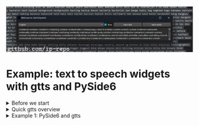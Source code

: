 
<img src="output.jpg" ></omg>

# Example: text to speech widgets with gtts and PySide6

<details><summary>Before we start</summary>

First we need to install to python libraries: PySide6 and gtts.
```
#python 3.12
git clone https://github.com/ip-repo/guides.git
cd example-tts-pyside6
python -m venv ttsv
ttsv\Scripts\activate
pip install PySide6 #6.6.2
pip install gtts #2.5.1
```

</details>

<details><summary>Quick gtts overview</summary>

Basic usage
```
#convert txt file to audio
gtts-cli "Hello world" --output hello-world.mp3
#convert txt file to slower audio
gtts-cli "Slow speech" --slow --output hello-world.mp3
gtts-cli -f text.txt --output text-as-speech.mp3
#convert txt file to audio with other supported language
gtts-cli -f text.txt -l fr --output french-speech.mp3 
#convert to other supported language
gtts-cli "Bonjour mounde" -l fr --output french.mp3
#list supported languages
gtts-cli --all
#help
gtts-cli --help
```
String to speech 
```python
from gtts import gTTS
mytext = "Bonjour monde"
language = "fr"
myobj = gTTS(text=mytext, lang=language, slow=False)
myobj.save("french.mp3")

```
Text file to speech mp3
```python
from gtts import gTTS
with open("textfile.txt", "r") as f:
    mytext = f.read()
language = "vi"
myobj = gTTS(text=mytext, lang=language, slow=False)
myobj.save("vietnamese.mp3")

```
</details>
<details><summary>Example 1: PySide6 and gtts</summary>
Lets start by importing the necessary objects and creating a class for our widget.

```python
import gtts
import gtts.lang
from PySide6.QtTextToSpeech import QTextToSpeech
from PySide6.QtWidgets import (QApplication,QStyleFactory, QWidget,QFileDialog, QHBoxLayout,QVBoxLayout, 
								QTextEdit, QPushButton, QComboBox,QCheckBox)
from PySide6.QtGui import QIcon
import time
import subprocess

class TextToSpeechWidget(QWidget):
	def __init__(self, *args, **kargs) -> None:
		super().__init__(*args, **kargs)
        self.init_objects()
		self.init_ui()
		self.init_signals()

```
Next we will create a method to init the ui.

```python
    def init_ui(self):
        self.setWindowTitle("Welcome to TextToSpeech")
        self.setWindowIcon(QIcon("logo.png"))
		self.setGeometry(0,0, 600,400)
		controls_layout = QHBoxLayout()
		controls_layout.setSpacing(2)
        #select language 
		self.lang_box = QComboBox()
		self.lang_box.addItems(self.reverse_lang_dict.keys())
        #save text
		self.save_text_btn =QPushButton("save text")
        #save speech
		self.save_speech_btn = QPushButton("save audio")
        #set slow speech
		self.slow = QCheckBox("slow")
		controls_layout.addWidget(self.lang_box, 3)
		controls_layout.addWidget(self.slow,1//4)
		controls_layout.addWidget(self.save_text_btn, 1)
		controls_layout.addWidget(self.save_speech_btn, 1)
		main_layout = QVBoxLayout()
        #text container
		self.text_edit = QTextEdit()
		main_layout.addLayout(controls_layout,1)
		main_layout.addWidget(self.text_edit, 10)
		self.setLayout(main_layout)

```
Now can create a text object or a language dictionary
```python
    def init_objects(self):
        #this number is the maximum characters that will be processed from text edit widget
		self.text_max_len = 5000
        #languages dictionary for combo box and gtts
		self.lang_dict = gtts.lang.tts_langs()
		self.reverse_lang_dict = {}
		for key in self.lang_dict.keys():
			self.reverse_lang_dict[self.lang_dict[key]] = key
        #file handler
		self.file_dialog = QFileDialog()
```
We have created qt object that has signals and this will help us react to user input.
```python
    def init_signals(self):
        #save speech clicked
		self.save_speech_btn.clicked.connect(self.save_speech_btn_clicked)
        #save text clicked
		self.save_text_btn.clicked.connect(self.save_txt_btn_clicked)
```
The signlas are linked to methods that get executed when buttons are clicked.
```python
    def save_speech_btn_clicked(self):
        #get the text in the text container
		text = self.text_edit.toPlainText()
		if text:
            #disable widget
			self.setDisabled(True)
			self.setWindowTitle("Working on it....")
            #test if user want a slow speech
			if self.slow.checkState().value == 2:
				slow = True
			else:
				slow = False
            #find out which language to use 
			lang = self.reverse_lang_dict[self.lang_box.currentText()]
            #prepare saving path
			file_name, _ = self.file_dialog.getSaveFileName(None,"Save speech as audio",
            "output.mp3","MP3 (*.mp3);;WAV (*.wav);;")
			if file_name:
                #time to creation time
				t1_start = time.perf_counter()
                #create audio file with gtts-cli
				if slow:
					subprocess.run(["gtts-cli", text[:self.text_max_len],"--slow", "--output", file_name, "-l", lang])
				else:
					subprocess.run(["gtts-cli", text[:self.text_max_len],"--output", file_name, "-l", lang])
                #end time
				t1_stop = time.perf_counter()
				print("exection time:",t1_stop - t1_start, "seconds")
            #enable widget
			self.setEnabled(True)	
		else:
			self.setWindowTitle("Can't convert nothing....")
	
	def save_txt_btn_clicked(self):
        #disable widget
		self.setDisabled(True)
        #prepare text and cut up to the maximum length
		text = self.text_edit.toPlainText()[:self.text_max_len]
        #prepare saving path
		filename,_ = self.file_dialog.getSaveFileName(None,"Save as text file","output.txt",
        "Text Files (*.txt)")
		if filename:
            #save text file
			with open(filename, "w") as f:
				f.write(text)
            #enable widget
			self.setEnabled(True)	



```
And now we can create out widget and launch it.
```python 
if __name__ == "__main__":
    #create application instance
	app = QApplication()
    #set application style
	app.setStyle(QStyleFactory.keys()[2])
	app_widget = TextToSpeechWidget()
	#maximum characters length to process to speech 
	app_widget.text_max_len = 10000
	app_widget.show()
	app.exec()
```
If you have created a venv and installed the required libraries you can now Run the file **widget_one_run.py**
```python
(ttsv)python widget_one_run.py
```
This will work well depending on your hardware and can take a long time to process try remaining around 5000 characters.
While the speech is being processed the widget is unavailable.
It might seem surprising but 10000 characters can turn into a audio file of 15 mins.
</details>
